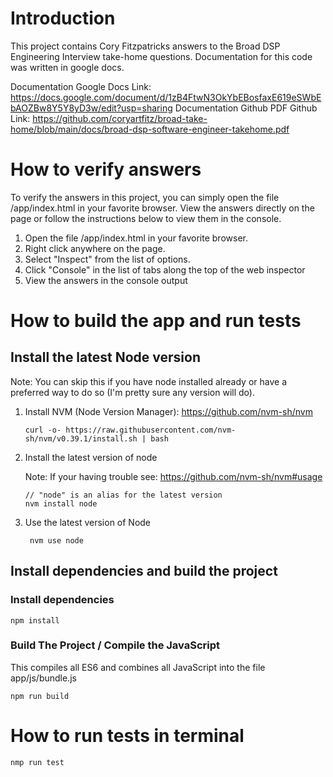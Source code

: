 # Introduction

This project contains Cory Fitzpatricks answers to the Broad DSP Engineering Interview take-home questions. Documentation for this code was written in google docs.

Documentation Google Docs Link: https://docs.google.com/document/d/1zB4FtwN3OkYbEBosfaxE619eSWbEbAOZBw8Y5Y8yD3w/edit?usp=sharing
Documentation Github PDF Github Link: https://github.com/coryartfitz/broad-take-home/blob/main/docs/broad-dsp-software-engineer-takehome.pdf

# How to verify answers

To verify the answers in this project, you can simply open the file /app/index.html in your favorite browser. View the answers directly on the page or follow the instructions below to view them in the console.

1. Open the file /app/index.html in your favorite browser.
2. Right click anywhere on the page.
3. Select "Inspect" from the list of options.
4. Click "Console" in the list of tabs along the top of the web inspector
5. View the answers in the console output

# How to build the app and run tests

## Install the latest Node version

Note: You can skip this if you have node installed already or have a preferred way to do so (I'm pretty sure any version will do).

 1. Install NVM (Node Version Manager): https://github.com/nvm-sh/nvm

        curl -o- https://raw.githubusercontent.com/nvm-sh/nvm/v0.39.1/install.sh | bash
    
 2. Install the latest version of node

     Note: If your having trouble see: https://github.com/nvm-sh/nvm#usage
    
        // "node" is an alias for the latest version
        nvm install node 

3. Use the latest version of Node

        nvm use node

## Install dependencies and build the project

### Install dependencies 

    npm install

### Build The Project / Compile the JavaScript

This compiles all ES6 and combines all JavaScript into the file app/js/bundle.js

    npm run build

# How to run tests in terminal

    nmp run test